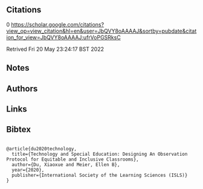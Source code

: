 ## Citations

0
https://scholar.google.com/citations?view_op=view_citation&hl=en&user=JbQVY8oAAAAJ&sortby=pubdate&citation_for_view=JbQVY8oAAAAJ:ufrVoPGSRksC

Retrived
Fri 20 May 23:24:17 BST 2022

## Notes

## Authors 

## Links 

## Bibtex 
```

@article{du2020technology,
  title={Technology and Special Education: Designing An Observation Protocol for Equitable and Inclusive Classrooms},
  author={Du, Xiaoxue and Meier, Ellen B},
  year={2020},
  publisher={International Society of the Learning Sciences (ISLS)}
}


```
